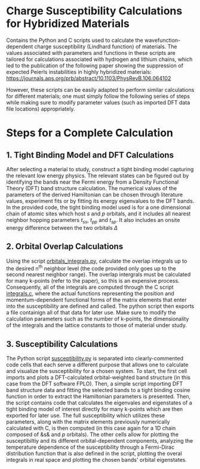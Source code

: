 # Charge Susceptibility Calculations for Hybridized Materials

Contains the Python and C scripts used to calculate the wavefunction-dependent charge susceptibility (Lindhard function) of materials. The values associated with parameters and functions in these scripts are tailored for calculations associated with hydrogen and lithium chains, which led to the publication of the following paper showing the suppression of expected Peierls instabilities in highly hybridized materials:   
https://journals.aps.org/prb/abstract/10.1103/PhysRevB.106.064102

However, these scripts can be easily adapted to perform similar calculations for different materials; one must simply follow the following series of steps while making sure to modify parameter values (such as imported DFT data file locations) appropriately.

# Steps for a Complete Calculation



## 1. Tight Binding Model and DFT Calculations

After selecting a material to study, construct a tight binding model capturing the relevant low energy physics. The relevant states can be figured out by identifying the bands near the Fermi energy from a Density Functional Theory (DFT) band structure calculation. The numerical values of the parameters of the derived Hamiltonian can be chosen through literature values, experiment fits or by fitting its energy eigenvalues to the DFT bands. In the provided code, the tight binding model used is for a one dimensional chain of atomic sites which host *s* and *p* orbitals, and it includes all nearest neighbor hopping parameters *t<sub>ss</sub>*, *t<sub>pp</sub>* and *t<sub>sp</sub>*. It also includes an onsite energy difference between the two orbitals *Δ*




## 2. Orbital Overlap Calculations

Using the script [orbitals_integrals.py](orbital_integrals.py), calculate the overlap integrals up to the desired n<sup>th</sup> neighbor level (the code provided only goes up to the second nearest neighbor range). The overlap intergrals must be calculated for many k-points (refer to the paper), so this is an expensive process. Consequently, all of the integrals are computed through the C script [integrals.c](integrals.c), where the actual functions representing the position and momentum-dependent functional forms of the matrix elements that enter into the susceptibility are defined and called. The python script then exports a file containign all of that data for later use. Make sure to modify the calculation parameters such as the number of k-points, the dimensionality of the integrals and the lattice constants to those of material under study.




## 3. Susceptibility Calculations

The Python script [susceptibility.py](susceptibility.py) is separated into clearly-commented code cells that each serve a different purpose that allows one to calculate and visualize the susceptibility for a chosen system. To start, the first cell imports and plots a DFT-calculated orbital-weighted band structure (in this case from the DFT software FPLO). Then, a simple script importing DFT band structure data and fitting the selected bands to a tight binding cosine function in order to extract the Hamiltonian parameters is presented. Then, the script contains code that calculates the eigenvales and eigenstates of a tight binding model of interest  directly for many k-points which are then exported for later use. The full susceptibility which utilizes these parameters, along with the matrix elements previously numerically calculated with C, is then computed (in this case again for a 1D chain composed of &s& and *p* orbitals). The other cells allow for plotting the susceptibiltiy and its different orbital-dependent components, analyzing the temperature dependence of the susceptibility through a Fermi-Dirac distribution function that is also defined in the script, plotting the overal integrals in real space and plotting the chosen bands' orbital eigenstates.





